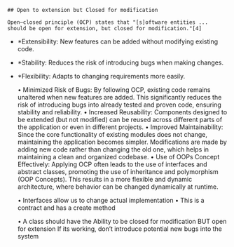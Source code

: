 ﻿	## Open to extension but Closed for modification

	Open–closed principle (OCP) states that "[s]oftware entities ... should be open for extension, but closed for modification."[4]

* *Extensibility: New features can be added without modifying existing code.
* *Stability: Reduces the risk of introducing bugs when making changes.
* *Flexibility: Adapts to changing requirements more easily.
	
	• Minimized Risk of Bugs: By following OCP, existing code remains unaltered when new features are added. This significantly reduces the risk of introducing bugs into already tested and proven code, ensuring stability and reliability.
	• Increased Reusability: Components designed to be extended (but not modified) can be reused across different parts of the application or even in different projects.
	• Improved Maintainability: Since the core functionality of existing modules does not change, maintaining the application becomes simpler. Modifications are made by adding new code rather than changing the old one, which helps in maintaining a clean and organized codebase.
	• Use of OOPs Concept Effectively: Applying OCP often leads to the use of interfaces and abstract classes, promoting the use of inheritance and polymorphism (OOP Concepts). This results in a more flexible and dynamic architecture, where behavior can be changed dynamically at runtime.
	
	
	• Interfaces allow us to change actual implementation
	• This is a contract and has a create method
	
	• A class should have the Ability to be closed for modification BUT open for extension
     If its working, don’t introduce potential new bugs into the system